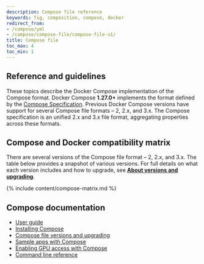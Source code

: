 ```yaml
---
description: Compose file reference
keywords: fig, composition, compose, docker
redirect_from:
- /compose/yml
- /compose/compose-file/compose-file-v1/
title: Compose file
toc_max: 4
toc_min: 1
---
```


## Reference and guidelines

These topics describe the Docker Compose implementation of the Compose format.
Docker Compose **1.27.0+** implements the format defined by the [Compose Specification](https://github.com/compose-spec/compose-spec/blob/master/spec.md). Previous Docker Compose versions have support for several Compose file formats – 2, 2.x, and 3.x. The Compose specification is an unified 2.x and 3.x file format, aggregating properties across these formats.

## Compose and Docker compatibility matrix

There are several versions of the Compose file format – 2, 2.x, and 3.x. The
table below provides a snapshot of various versions. For full details on what each version includes and
how to upgrade, see **[About versions and upgrading](compose-versioning.md)**.

{% include content/compose-matrix.md %}

## Compose documentation

- [User guide](../index.md)
- [Installing Compose](../install.md)
- [Compose file versions and upgrading](compose-versioning.md)
- [Sample apps with Compose](../samples-for-compose.md)
- [Enabling GPU access with Compose](../gpu-support.md)
- [Command line reference](../reference/index.md)
